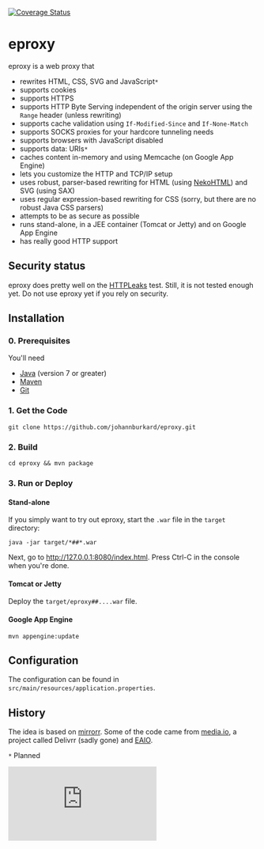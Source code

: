 [![Coverage Status](https://coveralls.io/repos/johannburkard/eproxy/badge.svg?branch=master&service=github)](https://coveralls.io/github/johannburkard/eproxy?branch=master)

# eproxy

eproxy is a web proxy that

* rewrites HTML, CSS, SVG and JavaScript``*``
* supports cookies
* supports HTTPS
* supports HTTP Byte Serving independent of the origin server using the ``Range`` header (unless rewriting)
* supports cache validation using ``If-Modified-Since`` and ``If-None-Match``
* supports SOCKS proxies for your hardcore tunneling needs
* supports browsers with JavaScript disabled
* supports data: URIs``*``
* caches content in-memory and using Memcache (on Google App Engine)
* lets you customize the HTTP and TCP/IP setup
* uses robust, parser-based rewriting for HTML (using [NekoHTML](http://nekohtml.sourceforge.net/)) and SVG (using SAX)
* uses regular expression-based rewriting for CSS (sorry, but there are no robust Java CSS parsers)
* attempts to be as secure as possible
* runs stand-alone, in a JEE container (Tomcat or Jetty) and on Google App Engine
* has really good HTTP support

## Security status

eproxy does pretty well on the [HTTPLeaks](https://github.com/cure53/HTTPLeaks/) test.
Still, it is not tested enough yet. Do not use eproxy yet if you rely on security.

## Installation

### 0. Prerequisites

You'll need

* [Java](http://www.oracle.com/technetwork/java/javase/downloads/index-jsp-138363.html) (version 7 or greater)
* [Maven](https://maven.apache.org)
* [Git](http://www.git-scm.com/)

### 1. Get the Code

``git clone https://github.com/johannburkard/eproxy.git``

### 2. Build

``cd eproxy && mvn package``

### 3. Run or Deploy

#### Stand-alone

If you simply want to try out eproxy, start the ``.war`` file in the ``target`` directory:

``java -jar target/*##*.war``

Next, go to http://127.0.0.1:8080/index.html. Press Ctrl-C in the console when you're done.

#### Tomcat or Jetty

Deploy the ``target/eproxy##....war`` file.

#### Google App Engine

``mvn appengine:update``

## Configuration

The configuration can be found in ``src/main/resources/application.properties``.

## History

The idea is based on [mirrorr](https://github.com/bslatkin/mirrorrr). Some of the code came from [media.io](http://media.io), a project called Delivrr (sadly gone) and [EAIO](http://eaio.com/?utm_source=github&utm_medium=open-source&utm_campaign=eproxy).

``*`` Planned

[![Analytics](https://ga-beacon.appspot.com/UA-7427410-89/eproxy/README.md?pixel)](https://github.com/igrigorik/ga-beacon)